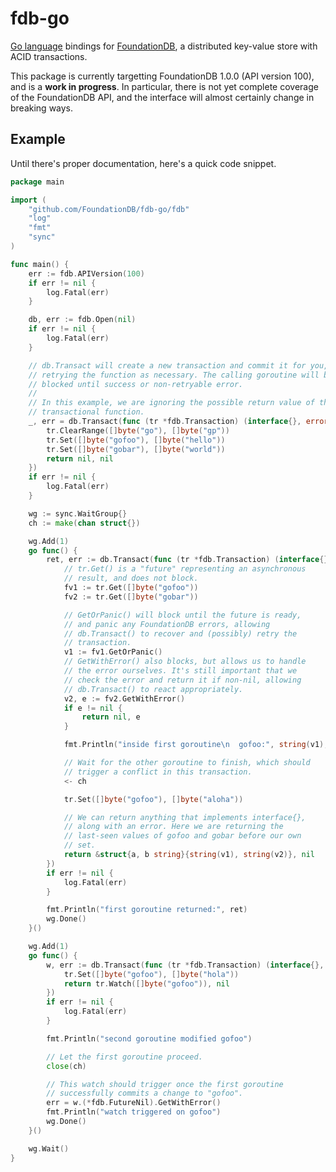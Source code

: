 fdb-go
======

[Go language](http://golang.org) bindings for [FoundationDB](https://foundationdb.com), a distributed key-value store with ACID transactions.

This package is currently targetting FoundationDB 1.0.0 (API version 100), and is a **work in progress**. In particular, there is not yet complete coverage of the FoundationDB API, and the interface will almost certainly change in breaking ways.

Example
-------

Until there's proper documentation, here's a quick code snippet.

```go
package main

import (
	"github.com/FoundationDB/fdb-go/fdb"
	"log"
	"fmt"
	"sync"
)

func main() {
	err := fdb.APIVersion(100)
	if err != nil {
		log.Fatal(err)
	}

	db, err := fdb.Open(nil)
	if err != nil {
		log.Fatal(err)
	}

	// db.Transact will create a new transaction and commit it for you,
	// retrying the function as necessary. The calling goroutine will be
	// blocked until success or non-retryable error.
	//
	// In this example, we are ignoring the possible return value of the
	// transactional function.
	_, err = db.Transact(func (tr *fdb.Transaction) (interface{}, error) {
		tr.ClearRange([]byte("go"), []byte("gp"))
		tr.Set([]byte("gofoo"), []byte("hello"))
		tr.Set([]byte("gobar"), []byte("world"))
		return nil, nil
	})
	if err != nil {
		log.Fatal(err)
	}

	wg := sync.WaitGroup{}
	ch := make(chan struct{})

	wg.Add(1)
	go func() {
		ret, err := db.Transact(func (tr *fdb.Transaction) (interface{}, error) {
			// tr.Get() is a "future" representing an asynchronous
			// result, and does not block.
			fv1 := tr.Get([]byte("gofoo"))
			fv2 := tr.Get([]byte("gobar"))

			// GetOrPanic() will block until the future is ready,
			// and panic any FoundationDB errors, allowing
			// db.Transact() to recover and (possibly) retry the
			// transaction.
			v1 := fv1.GetOrPanic()
			// GetWithError() also blocks, but allows us to handle
			// the error ourselves. It's still important that we
			// check the error and return it if non-nil, allowing
			// db.Transact() to react appropriately.
			v2, e := fv2.GetWithError()
			if e != nil {
				return nil, e
			}

			fmt.Println("inside first goroutine\n  gofoo:", string(v1), "\n  gobar:", string(v2))

			// Wait for the other goroutine to finish, which should
			// trigger a conflict in this transaction.
			<- ch

			tr.Set([]byte("gofoo"), []byte("aloha"))

			// We can return anything that implements interface{},
			// along with an error. Here we are returning the
			// last-seen values of gofoo and gobar before our own
			// set.
			return &struct{a, b string}{string(v1), string(v2)}, nil
		})
		if err != nil {
			log.Fatal(err)
		}

		fmt.Println("first goroutine returned:", ret)
		wg.Done()
	}()

	wg.Add(1)
	go func() {
		w, err := db.Transact(func (tr *fdb.Transaction) (interface{}, error) {
			tr.Set([]byte("gofoo"), []byte("hola"))
			return tr.Watch([]byte("gofoo")), nil
		})
		if err != nil {
			log.Fatal(err)
		}

		fmt.Println("second goroutine modified gofoo")

		// Let the first goroutine proceed.
		close(ch)

		// This watch should trigger once the first goroutine
		// successfully commits a change to "gofoo".
		err = w.(*fdb.FutureNil).GetWithError()
		fmt.Println("watch triggered on gofoo")
		wg.Done()
	}()

	wg.Wait()
}
```
